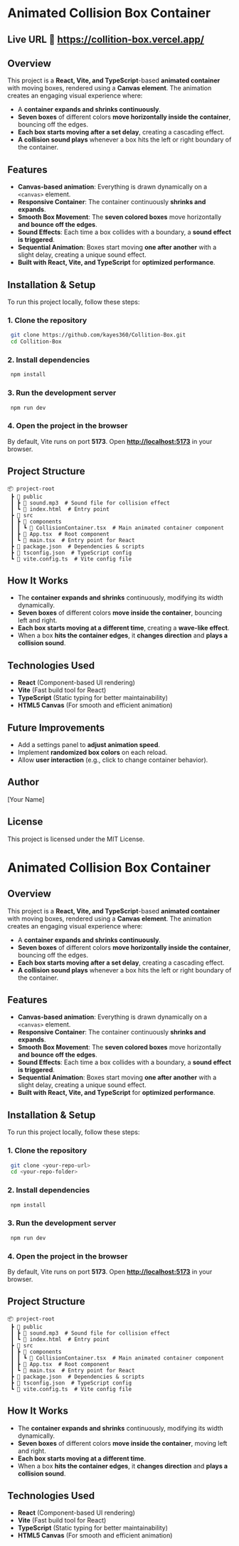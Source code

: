 # Animated Collision Box Container 
 ## Live URL :link: https://collition-box.vercel.app/
## Overview
This project is a **React, Vite, and TypeScript**-based **animated container** with moving boxes, rendered using a **Canvas element**. The animation creates an engaging visual experience where:

- A **container expands and shrinks continuously**.
- **Seven boxes** of different colors **move horizontally inside the container**, bouncing off the edges.
- **Each box starts moving after a set delay**, creating a cascading effect.
- **A collision sound plays** whenever a box hits the left or right boundary of the container.

## Features
- **Canvas-based animation**: Everything is drawn dynamically on a `<canvas>` element.
- **Responsive Container**: The container continuously **shrinks and expands**.
- **Smooth Box Movement**: The **seven colored boxes** move horizontally **and bounce off the edges**.
- **Sound Effects**: Each time a box collides with a boundary, a **sound effect is triggered**.
- **Sequential Animation**: Boxes start moving **one after another** with a slight delay, creating a unique sound effect.
- **Built with React, Vite, and TypeScript** for **optimized performance**.

## Installation & Setup
To run this project locally, follow these steps:

### **1. Clone the repository**
```sh
 git clone https://github.com/kayes360/Collition-Box.git
 cd Collition-Box
```

### **2. Install dependencies**
```sh
 npm install
```

### **3. Run the development server**
```sh
 npm run dev
```

### **4. Open the project in the browser**
By default, Vite runs on port **5173**. Open **[http://localhost:5173](http://localhost:5173)** in your browser.

## Project Structure
```
📦 project-root
 ┣ 📂 public
 ┃ ┣ 📄 sound.mp3  # Sound file for collision effect
 ┃ ┗ 📄 index.html  # Entry point
 ┣ 📂 src
 ┃ ┣ 📄 components
 ┃ ┃ ┗ 📄 CollisionContainer.tsx  # Main animated container component
 ┃ ┣ 📄 App.tsx  # Root component
 ┃ ┗ 📄 main.tsx  # Entry point for React
 ┣ 📄 package.json  # Dependencies & scripts
 ┣ 📄 tsconfig.json  # TypeScript config
 ┗ 📄 vite.config.ts  # Vite config file
```

## How It Works
- The **container expands and shrinks** continuously, modifying its width dynamically.
- **Seven boxes** of different colors **move inside the container**, bouncing left and right.
- **Each box starts moving at a different time**, creating a **wave-like effect**.
- When a box **hits the container edges**, it **changes direction** and **plays a collision sound**.

## Technologies Used
- **React** (Component-based UI rendering)
- **Vite** (Fast build tool for React)
- **TypeScript** (Static typing for better maintainability)
- **HTML5 Canvas** (For smooth and efficient animation)

## Future Improvements
- Add a settings panel to **adjust animation speed**.
- Implement **randomized box colors** on each reload.
- Allow **user interaction** (e.g., click to change container behavior).

## Author
[Your Name]

## License
This project is licensed under the MIT License.

# Animated Collision Box Container

## Overview
This project is a **React, Vite, and TypeScript**-based **animated container** with moving boxes, rendered using a **Canvas element**. The animation creates an engaging visual experience where:

- A **container expands and shrinks continuously**.
- **Seven boxes** of different colors **move horizontally inside the container**, bouncing off the edges.
- **Each box starts moving after a set delay**, creating a cascading effect.
- **A collision sound plays** whenever a box hits the left or right boundary of the container.

## Features
- **Canvas-based animation**: Everything is drawn dynamically on a `<canvas>` element.
- **Responsive Container**: The container continuously **shrinks and expands**.
- **Smooth Box Movement**: The **seven colored boxes** move horizontally **and bounce off the edges**.
- **Sound Effects**: Each time a box collides with a boundary, a **sound effect is triggered**.
- **Sequential Animation**: Boxes start moving **one after another** with a slight delay, creating a unique sound effect.
- **Built with React, Vite, and TypeScript** for **optimized performance**.

## Installation & Setup
To run this project locally, follow these steps:

### **1. Clone the repository**
```sh
 git clone <your-repo-url>
 cd <your-repo-folder>
```

### **2. Install dependencies**
```sh
 npm install
```

### **3. Run the development server**
```sh
 npm run dev
```

### **4. Open the project in the browser**
By default, Vite runs on port **5173**. Open **[http://localhost:5173](http://localhost:5173)** in your browser.

## Project Structure
```
📦 project-root
 ┣ 📂 public
 ┃ ┣ 📄 sound.mp3  # Sound file for collision effect
 ┃ ┗ 📄 index.html  # Entry point
 ┣ 📂 src
 ┃ ┣ 📄 components
 ┃ ┃ ┗ 📄 CollisionContainer.tsx  # Main animated container component
 ┃ ┣ 📄 App.tsx  # Root component
 ┃ ┗ 📄 main.tsx  # Entry point for React
 ┣ 📄 package.json  # Dependencies & scripts
 ┣ 📄 tsconfig.json  # TypeScript config
 ┗ 📄 vite.config.ts  # Vite config file
```

## How It Works
- The **container expands and shrinks** continuously, modifying its width dynamically.
- **Seven boxes** of different colors **move inside the container**, moving left and right.
- **Each box starts moving at a different time**.
- When a box **hits the container edges**, it **changes direction** and **plays a collision sound**.

## Technologies Used
- **React** (Component-based UI rendering)
- **Vite** (Fast build tool for React)
- **TypeScript** (Static typing for better maintainability)
- **HTML5 Canvas** (For smooth and efficient animation)

 
 

